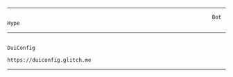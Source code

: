 -------------------------------------



                                                                      Bot Hype



-------------------------------------



                                                                      DuiConfig
                                                            https://duiconfig.glitch.me
 
 
 
 ----------------------------------
